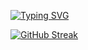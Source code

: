 [![Typing SVG](https://readme-typing-svg.demolab.com?font=Fira+Code&duration=3500&pause=750&color=0098FF&center=true&vCenter=true&random=false&width=650&lines=Leonardo+Postal+%7C+Dev+in+Training)](https://git.io/typing-svg)

[![GitHub Streak](https://github-readme-streak-stats.herokuapp.com/?user=leopostaldev)](https://git.io/streak-stats)
